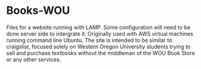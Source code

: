 # Books-WOU

Files for a website running with LAMP. Some configuration will need to be done server side to intergrate it. Originally used with AWS virtual machines running command line Ubuntu. The site is intended to be similar to craigslist, focused solely on Western Oregon University students trying to sell and purchase textbooks without the middleman of the WOU Book Store or any other services.
